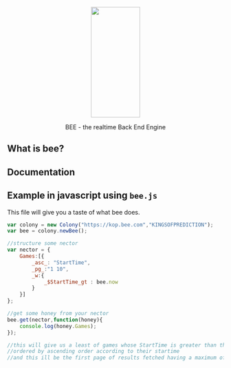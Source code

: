 <p align="center">
  <a href="http://gulpjs.com">
    <img height="257" width="114" src="https://raw.githubusercontent.com/gulpjs/artwork/master/gulp-2x.png">
  </a>
  <p align="center">BEE - the realtime Back End Engine </p>
</p>

## What is bee?

## Documentation

## Example in javascript using `bee.js`

This file will give you a taste of what bee does.

```js
var colony = new Colony("https://kop.bee.com","KINGSOFPREDICTION");
var bee = colony.newBee();

//structure some nector
var nector = {
    Games:[{
        _asc_: "StartTime",
        _pg_:"1 10",
        _w:{
            _$StartTime_gt : bee.now
        }
    }]
};

//get some honey from your nector
bee.get(nector,function(honey){
    console.log(honey.Games);
});

//this will give us a least of games whose StartTime is greater than the current time
//ordered by ascending order according to their startime
//and this ill be the first page of results fetched having a maximum of 10 games